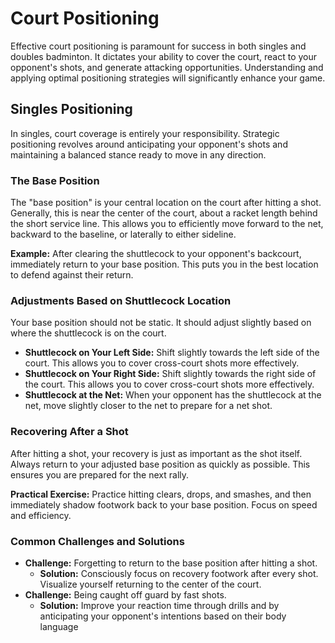 # Court Positioning

Effective court positioning is paramount for success in both singles and doubles badminton. It dictates your ability to cover the court, react to your opponent's shots, and generate attacking opportunities. Understanding and applying optimal positioning strategies will significantly enhance your game.

## Singles Positioning

In singles, court coverage is entirely your responsibility. Strategic positioning revolves around anticipating your opponent's shots and maintaining a balanced stance ready to move in any direction.

### The Base Position

The "base position" is your central location on the court after hitting a shot. Generally, this is near the center of the court, about a racket length behind the short service line. This allows you to efficiently move forward to the net, backward to the baseline, or laterally to either sideline.

**Example:** After clearing the shuttlecock to your opponent's backcourt, immediately return to your base position. This puts you in the best location to defend against their return.

### Adjustments Based on Shuttlecock Location

Your base position should not be static. It should adjust slightly based on where the shuttlecock is on the court.

*   **Shuttlecock on Your Left Side:** Shift slightly towards the left side of the court. This allows you to cover cross-court shots more effectively.
*   **Shuttlecock on Your Right Side:** Shift slightly towards the right side of the court. This allows you to cover cross-court shots more effectively.
*   **Shuttlecock at the Net:** When your opponent has the shuttlecock at the net, move slightly closer to the net to prepare for a net shot.

### Recovering After a Shot

After hitting a shot, your recovery is just as important as the shot itself. Always return to your adjusted base position as quickly as possible. This ensures you are prepared for the next rally.

**Practical Exercise:** Practice hitting clears, drops, and smashes, and then immediately shadow footwork back to your base position. Focus on speed and efficiency.

### Common Challenges and Solutions

*   **Challenge:** Forgetting to return to the base position after hitting a shot.
    *   **Solution:** Consciously focus on recovery footwork after every shot. Visualize yourself returning to the center of the court.
*   **Challenge:** Being caught off guard by fast shots.
    *   **Solution:** Improve your reaction time through drills and by anticipating your opponent's intentions based on their body language
